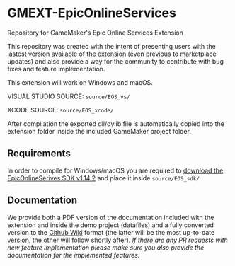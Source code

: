 # GMEXT-EpicOnlineServices
Repository for GameMaker's Epic Online Services Extension

This repository was created with the intent of presenting users with the lastest version available of the extension (even previous to marketplace updates) and also provide a way for the community to contribute with bug fixes and feature implementation.

This extension will work on Windows and macOS.

VISUAL STUDIO SOURCE: `source/EOS_vs/`

XCODE SOURCE: `source/EOS_xcode/`

After compilation the exported dll/dylib file is automatically copied into the extension folder inside the included GameMaker project folder.

## Requirements

In order to compile for Windows/macOS you are required to [download the EpicOnlineSerives SDK v1.14.2](https://dev.epicgames.com/portal/en-US) and place it inside `source/EOS_sdk/`

## Documentation

We provide both a PDF version of the documentation included with the extension and inside the demo project (datafiles) and a fully converted version to the [Github Wiki](https://github.com/YoYoGames/GMEXT-EpicOnlineServices/wiki) format (the latter will be the most up-to-date version, the other will follow shortly after). *If there are any PR requests with new feature implementation please make sure you also provide the documentation for the implemented features.*
